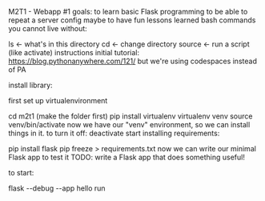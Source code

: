 M2T1 - Webapp #1
goals:
to learn basic Flask programming
to be able to repeat a server config
maybe to have fun
lessons learned
bash commands you cannot live without:

ls <- what's in this directory
cd <- change directory
source <- run a script (like activate)
instructions
initial tutorial: https://blog.pythonanywhere.com/121/ but we're using codespaces instead of PA

install library:

first set up virtualenvironment

cd m2t1 (make the folder first)
pip install virtualenv
virtualenv venv
source venv/bin/activate now we have our "venv" environment, so we can install things in it. to turn it off:
deactivate
start installing requirements:

pip install flask
pip freeze > requirements.txt
now we can write our minimal Flask app to test it TODO: write a Flask app that does something useful!

to start:

flask --debug --app hello run
